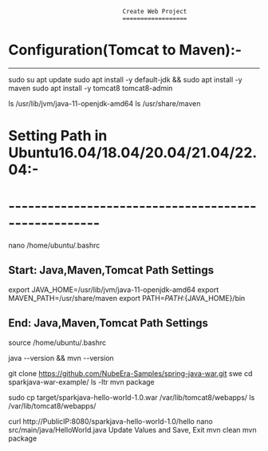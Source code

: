 									Create Web Project
									==================

# Configuration(Tomcat to Maven):-
--------------------------------
sudo su
apt update
sudo apt install -y default-jdk && sudo apt install -y maven
sudo apt install -y tomcat8 tomcat8-admin

ls /usr/lib/jvm/java-11-openjdk-amd64
ls /usr/share/maven

# Setting Path in Ubuntu16.04/18.04/20.04/21.04/22.04:-
# ----------------------------------------------------
nano /home/ubuntu/.bashrc
## Start: Java,Maven,Tomcat Path Settings
export JAVA_HOME=/usr/lib/jvm/java-11-openjdk-amd64
export MAVEN_PATH=/usr/share/maven
export PATH=${PATH}:${JAVA_HOME}/bin
## End: Java,Maven,Tomcat Path Settings
	
source /home/ubuntu/.bashrc

java --version && mvn --version


git clone https://github.com/NubeEra-Samples/spring-java-war.git swe
cd sparkjava-war-example/
ls -ltr
mvn package

sudo cp target/sparkjava-hello-world-1.0.war /var/lib/tomcat8/webapps/
ls /var/lib/tomcat8/webapps/

curl http://PublicIP:8080/sparkjava-hello-world-1.0/hello
nano src/main/java/HelloWorld.java
	Update Values and Save, Exit
mvn clean
mvn package
